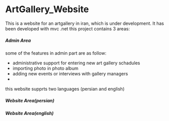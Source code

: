 # ArtGallery_Website
This is a website for an artgallery in iran, which is under development.
It has been developed with mvc .net
this project contains 3 areas:
<h5>Admin Area</h5>
some of the features in admin part are as follow:
<ul>
<li>administrative support for entering new art gallery schadules</li>
<li>importing photo in photo album</li>
<li>adding new events or interviews with gallery managers</li>
<li></li>
</ul>
this website supprts two languages (persian and english)
<h5>Website Area(persian)</h5>
<h5>Website Area(english)</h5>



